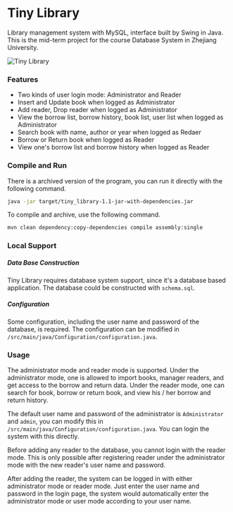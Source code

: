 # Tiny Library
Library management system with MySQL, interface built by Swing in Java. This is the mid-term project for the course Database System in Zhejiang University.

![Tiny Library](http://209.250.236.3:1910/bloghost/Qai7H73WAPAyZN29AyzjHA.png)



### Features

- Two kinds of user login mode: Administrator and Reader
- Insert and Update book when logged as Administrator
- Add reader, Drop reader when logged as Administrator
- View the borrow list, borrow history, book list, user list when logged as Administrator
- Search book with name, author or year when logged as Redaer
- Borrow or Return book when logged as Reader
- View one's borrow list and borrow history when logged as Reader



### Compile and Run

There is a archived version of the program, you can run it directly with the following command.

``` bash
java -jar target/tiny_library-1.1-jar-with-dependencies.jar
```

To compile and archive, use the following command.

``` bash
mvn clean dependency:copy-dependencies compile assembly:single
```



### Local Support
##### Data Base Construction
Tiny Library requires database system support, since it's a database based application. The database could be constructed with `schema.sql`.
##### Configuration

Some configuration, including the user name and password of the database, is required. The configuration can be modified in `/src/main/java/Configuration/configuration.java`.



### Usage

The administrator mode and reader mode is supported. Under the administrator mode, one is allowed to import books, manager readers, and get access to the borrow and return data. Under the reader mode, one can search for book, borrow or return book, and view his / her borrow and return history.

The default user name and password of the administrator is `Administrator` and `admin`, you can modify this in `/src/main/java/Configuration/configuration.java`. You can login the system with this directly.

Before adding any reader to the database, you cannot login with the reader mode. This is only possible after registering reader under the administrator mode with the new reader's user name and password.

After adding the reader, the system can be logged in with either administrator mode or reader mode. Just enter the user name and password in the login page, the system would automatically enter the administrator mode or user mode according to your user name.